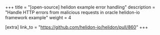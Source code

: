 +++
title = "[open-source] helidon example error handling"
description = "Handle HTTP errors from malicious requests in oracle helidon-io framework example"
weight = 4

[extra]
link_to = "https://github.com/helidon-io/helidon/pull/860"
+++

